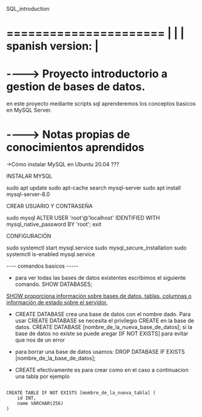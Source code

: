 SQL_introduction

======================
|                    |
|  spanish version:  |
======================

<h1>----> Proyecto introductorio a gestion de bases de datos.</h1>

en este proyecto mediante scripts sql aprenderemos los conceptos basicos en MySQL Server.

<h1>----> Notas propias de conocimientos aprendidos</h1>

->Cómo instalar MySQL en Ubuntu 20.04 ???


INSTALAR MYSQL

sudo apt update
sudo apt-cache search mysql-server
sudo apt install mysql-server-8.0

CREAR USUARIO Y CONTRASEÑA

sudo mysql
ALTER USER 'root'@'localhost' IDENTIFIED WITH mysql_native_password BY 'root';
exit

CONFIGURACIÓN

sudo systemctl start mysql.service
sudo mysql_secure_installation
sudo systemctl is-enabled mysql.service

---- comandos basicos -----

-  para ver todas las bases de datos existentes escribimos el siguiente comando.
 SHOW DATABASES;

<a href="https://conclase.net/mysql/curso/sqlsen/SHOW">
 SHOW proporciona información sobre bases de datos, tablas, columnas o información de estado sobre el servidor.</a>

- CREATE DATABASE crea una base de datos con el nombre dado. Para usar CREATE DATABASE se necesita el privilegio CREATE en la base de datos.
CREATE DATABASE [nombre_de_la_nueva_base_de_datos];
si la base de datos no existe se puede aregar [IF NOT EXISTS] para evitar que nos de un error

- para borrar una base de datos usamos:
DROP DATABASE IF EXISTS [nombre_de_la_base_de_datos];

- CREATE efectivamente es para crear como en el caso a continuacion una tabla por ejemplo
<pre><code>
CREATE TABLE IF NOT EXISTS [mombre_de_la_nueva_tabla] (
    id INT, 
    name VARCHAR(256)
)
</code></pre>